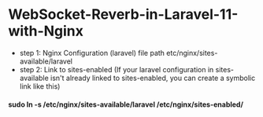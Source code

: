 # WebSocket-Reverb-in-Laravel-11-with-Nginx

- step 1: Nginx Configuration (laravel) file path etc/nginx/sites-available/laravel
- step 2: Link to sites-enabled (If your laravel configuration in sites-available isn't already linked to sites-enabled, you can create a symbolic link like this)
#### sudo ln -s /etc/nginx/sites-available/laravel /etc/nginx/sites-enabled/
